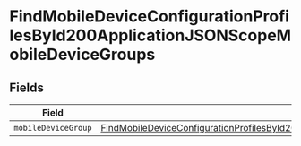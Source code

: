 # FindMobileDeviceConfigurationProfilesById200ApplicationJSONScopeMobileDeviceGroups


## Fields

| Field                                                                                                                                                                                                                                 | Type                                                                                                                                                                                                                                  | Required                                                                                                                                                                                                                              | Description                                                                                                                                                                                                                           |
| ------------------------------------------------------------------------------------------------------------------------------------------------------------------------------------------------------------------------------------- | ------------------------------------------------------------------------------------------------------------------------------------------------------------------------------------------------------------------------------------- | ------------------------------------------------------------------------------------------------------------------------------------------------------------------------------------------------------------------------------------- | ------------------------------------------------------------------------------------------------------------------------------------------------------------------------------------------------------------------------------------- |
| `mobileDeviceGroup`                                                                                                                                                                                                                   | [FindMobileDeviceConfigurationProfilesById200ApplicationJSONScopeMobileDeviceGroupsMobileDeviceGroup](../../models/operations/findmobiledeviceconfigurationprofilesbyid200applicationjsonscopemobiledevicegroupsmobiledevicegroup.md) | :heavy_minus_sign:                                                                                                                                                                                                                    | N/A                                                                                                                                                                                                                                   |
